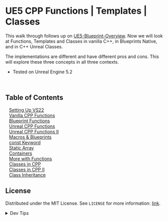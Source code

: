# UE5 CPP Functions | Templates | Classes


<!-- OVERVIEW -->
This walk through follows up on [UE5-Blueprint-Overview](https://github.com/maubanel/UE5-BP-Overview/tree/main). Now we will look at Functions, Templates and Classes in vanilla C++, in Blueprints Native, and in C++ Unreal Classes.

The implementations are different and have different pros and cons.  This will explore these three concepts in all three contexts.

* Tested on Unreal Engine 5.2

<br>

<!-- TOC -->
## Table of Contents

<kbd></kbd> &nbsp;&nbsp; [Setting Up VS22](setting-up/README.md#user-content-setting-up-unreal) <br>
<kbd></kbd> &nbsp;&nbsp; [Vanilla CPP Functions](vanilla-functions/README.md#user-content-vanilla-cpp-functions) <br>
<kbd></kbd> &nbsp;&nbsp; [Blueprint Functions](bp-functions/README.md#user-content-blueprint-functions) <br>
<kbd></kbd> &nbsp;&nbsp; [Unreal CPP Functions](unreal-cpp-functions/README.md#user-content-unreal-cpp-functions) <br>
<kbd></kbd> &nbsp;&nbsp; [Unreal CPP Functions II](unreal-cpp-functions-ii/README.md#user-content-unreal-cpp-functions-ii) <br>
<kbd></kbd> &nbsp;&nbsp; [Macros & Blueprints](macros/README.md#user-content-macros--blueprints) <br>
<kbd></kbd> &nbsp;&nbsp; [const Keyword](const/README.md#user-content-const-keyword) <br>
<kbd></kbd> &nbsp;&nbsp; [Static Array](static-array/README.md#user-content-static-array) <br>
<kbd></kbd> &nbsp;&nbsp; [Containers](containers/README.md#user-content-containers) <br>
<kbd></kbd> &nbsp;&nbsp; [More with Functions](more-functions/README.md#user-content-more-with-functions) <br>
<kbd></kbd> &nbsp;&nbsp; [Classes in CPP](classes-cpp/README.md#user-content-classes-in-cpp) <br>
<kbd></kbd> &nbsp;&nbsp; [Classes in CPP II](classes-cpp-ii/README.md#user-content-classes-in-cpp-ii) <br>
<kbd></kbd> &nbsp;&nbsp; [Class Inheritance](classes-inheritance/README.md#user-content-class-inheritance) <br>

<!-- LICENSE -->
## License
Distributed under the MIT License. See `LICENSE` for more information: [link](LICENSE).

</details>
<details><summary>Dev Tips</summary>
make git m="add commit message"
</details>